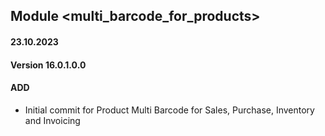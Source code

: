 ## Module <multi_barcode_for_products>

#### 23.10.2023
#### Version 16.0.1.0.0
#### ADD
- Initial commit for Product Multi Barcode for Sales, Purchase, Inventory and Invoicing
